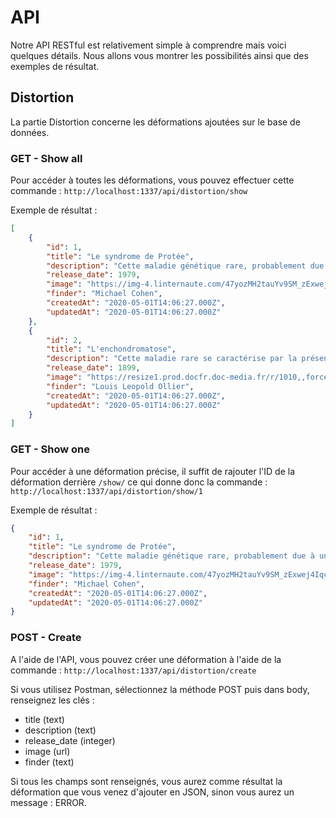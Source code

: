 # API

Notre API RESTful est relativement simple à comprendre mais voici quelques détails. Nous allons vous montrer les possibilités ainsi que des exemples de résultat.

## Distortion

La partie Distortion concerne les déformations ajoutées sur le base de données.

### GET - Show all

Pour accéder à toutes les déformations, vous pouvez effectuer cette commande :
`http://localhost:1337/api/distortion/show`

Exemple de résultat :

```json
[
    {
        "id": 1,
        "title": "Le syndrome de Protée",
        "description": "Cette maladie génétique rare, probablement due à une mutation du gène AKT1....",
        "release_date": 1979,
        "image": "https://img-4.linternaute.com/47yozMH2tauYv9SM_zExwej4Iqc=/1240x/smart/fe3e2092a43d4c0983b43c1251ea78be/ccmcms-linternaute/10095795-aairfan-alicaters-news-agencysipa.jpg",
        "finder": "Michael Cohen",
        "createdAt": "2020-05-01T14:06:27.000Z",
        "updatedAt": "2020-05-01T14:06:27.000Z"
    },
    {
        "id": 2,
        "title": "L'enchondromatose",
        "description": "Cette maladie rare se caractérise par la présence de tumeurs intra-osseuses...",
        "release_date": 1899,
        "image": "https://resize1.prod.docfr.doc-media.fr/r/1010,,forcex/img/var/doctissimo/storage/images/fr/www/sante/diaporamas/maladies-deforment-corps/maladie-d-ollier-enchondromatose/3095696-1-fre-FR/La-maladie-d-Ollier-ou-enchondromatose.jpg",
        "finder": "Louis Leopold Ollier",
        "createdAt": "2020-05-01T14:06:27.000Z",
        "updatedAt": "2020-05-01T14:06:27.000Z"
    }
]
```

### GET - Show one

Pour accéder à une déformation précise, il suffit de rajouter l'ID de la déformation derrière `/show/` ce qui donne donc la commande :
`http://localhost:1337/api/distortion/show/1`

Exemple de résultat : 

```json
{
    "id": 1,
    "title": "Le syndrome de Protée",
    "description": "Cette maladie génétique rare, probablement due à une mutation du gène AKT1....",
    "release_date": 1979,
    "image": "https://img-4.linternaute.com/47yozMH2tauYv9SM_zExwej4Iqc=/1240x/smart/fe3e2092a43d4c0983b43c1251ea78be/ccmcms-linternaute/10095795-aairfan-alicaters-news-agencysipa.jpg",
    "finder": "Michael Cohen",
    "createdAt": "2020-05-01T14:06:27.000Z",
    "updatedAt": "2020-05-01T14:06:27.000Z"
}
```

### POST - Create

A l'aide de l'API, vous pouvez créer une déformation à l'aide de la commande : 
`http://localhost:1337/api/distortion/create`

Si vous utilisez Postman, sélectionnez la méthode POST puis dans body, renseignez les clés :

- title (text)
- description (text)
- release_date (integer)
- image (url)
- finder (text)

Si tous les champs sont renseignés, vous aurez comme résultat la déformation que vous venez d'ajouter en JSON, sinon vous aurez un message : ERROR.


